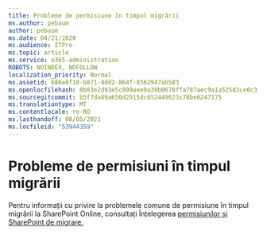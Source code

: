```yaml
---
title: Probleme de permisiune în timpul migrării
ms.author: pebaum
author: pebaum
ms.date: 04/21/2020
ms.audience: ITPro
ms.topic: article
ms.service: o365-administration
ROBOTS: NOINDEX, NOFOLLOW
localization_priority: Normal
ms.assetid: 686e8f18-b871-4dd2-864f-8562947ab583
ms.openlocfilehash: 8b83e2d93e5c809aee9a39b0678ffa787aec9a1a525d3ce0c3fbf4b17634a9da
ms.sourcegitcommit: b5f7da89a650d2915dc652449623c78be6247175
ms.translationtype: MT
ms.contentlocale: ro-RO
ms.lasthandoff: 08/05/2021
ms.locfileid: "53944359"
---
```

# <a name="permissions-issues-while-migrating"></a>Probleme de permisiuni în timpul migrării

Pentru informații cu privire la problemele comune de permisiune în timpul migrării la SharePoint Online, consultați Înțelegerea [permisiunilor și SharePoint de migrare.](https://go.microsoft.com/fwlink/?linkid=2019753)
  

